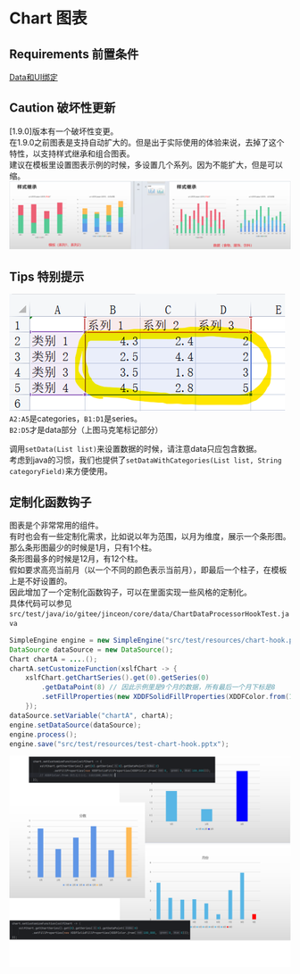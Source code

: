 # Chart 图表
## Requirements 前置条件
[Data和UI绑定](../BindData.md)


## Caution 破坏性更新
[1.9.0]版本有一个破坏性变更。  
在1.9.0之前图表是支持自动扩大的。但是出于实际使用的体验来说，去掉了这个特性，以支持样式继承和组合图表。  
建议在模板里设置图表示例的时候，多设置几个系列。因为不能扩大，但是可以缩。
![break change](../images/chart-break-change.png)


## Tips 特别提示
![chart](../images/chart.png)
`A2:A5`是categories，`B1:D1`是series。  
`B2:D5`才是data部分（上图马克笔标记部分）

调用`setData(List list)`来设置数据的时候，请注意data只应包含数据。  
考虑到java的习惯，我们也提供了`setDataWithCategories(List list, String categoryField)`来方便使用。

## 定制化函数钩子
图表是个非常常用的组件。  
有时也会有一些定制化需求，比如说以年为范围，以月为维度，展示一个条形图。  
那么条形图最少的时候是1月，只有1个柱。  
条形图最多的时候是12月，有12个柱。  
假如要求高亮当前月（以一个不同的颜色表示当前月），即最后一个柱子，在模板上是不好设置的。  
因此增加了一个定制化函数钩子，可以在里面实现一些风格的定制化。  
具体代码可以参见`src/test/java/io/gitee/jinceon/core/data/ChartDataProcessorHookTest.java`

```java
SimpleEngine engine = new SimpleEngine("src/test/resources/chart-hook.pptx");
DataSource dataSource = new DataSource();
Chart chartA = ....();
chartA.setCustomizeFunction(xslfChart -> {
    xslfChart.getChartSeries().get(0).getSeries(0)
        .getDataPoint(8) // 因此示例里是9个月的数据，所有最后一个月下标是8
        .setFillProperties(new XDDFSolidFillProperties(XDDFColor.from(100_000, 0, 0)));
    });
dataSource.setVariable("chartA", chartA);
engine.setDataSource(dataSource);
engine.process();
engine.save("src/test/resources/test-chart-hook.pptx");
```

![自定义函数钩子](../images/chart-hook.png)